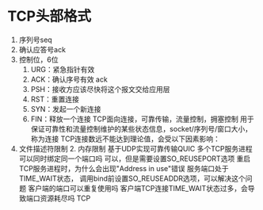# TCP头部格式
1. 序列号seq
2. 确认应答号ack
3. 控制位，6位
    1. URG：紧急指针有效
    2. ACK：确认序号有效 ack
    3. PSH：接收方应该尽快将这个报文交给应用层
    4. RST：重置连接
    5. SYN：发起一个新连接
    6. FIN：释放一个连接
TCP面向连接，可靠传输，流量控制，拥塞控制
用于保证可靠性和流量控制维护的某些状态信息，socket/序列号/窗口大小，称为连接
TCP连接数远不能达到理论值，会受以下因素影响：
1. 文件描述符限制 2. 内存限制 
基于UDP实现可靠传输QUIC
多个TCP服务进程可以同时绑定同一个端口吗 可以，但是需要设置SO_REUSEPORT选项
重启TCP服务进程时，为什么会出现"Address in use"错误 服务端口处于TIME_WAIT状态，
调用bind前设置SO_REUSEADDR选项，可以解决这个问题
客户端的端口可以重复使用吗
客户端TCP连接TIME_WAIT状态过多，会导致端口资源耗尽吗
TCP